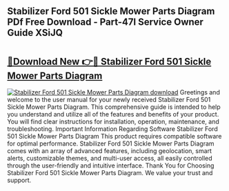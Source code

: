 ## Stabilizer Ford 501 Sickle Mower Parts Diagram PDf Free Download - Part-47l Service Owner Guide XSiJQ

# <h2><a href="http://dft4w4.blite.top/?on=Stabilizer+Ford+501+Sickle+Mower+Parts+Diagram">🔗Download New 👉🔴 Stabilizer Ford 501 Sickle Mower Parts Diagram</a></h2>

[![Stabilizer Ford 501 Sickle Mower Parts Diagram download](https://i.imgur.com/lujVjoI.png)](http://dft4w4.blite.top/?on=Stabilizer+Ford+501+Sickle+Mower+Parts+Diagram)
Greetings and welcome to the user manual for your newly received Stabilizer Ford 501 Sickle Mower Parts Diagram. This comprehensive guide is intended to help you understand and utilize all of the features and benefits of your product. You will find clear instructions for installation, operation, maintenance, and troubleshooting. Important Information Regarding Software Stabilizer Ford 501 Sickle Mower Parts Diagram This product requires compatible software for optimal performance. Stabilizer Ford 501 Sickle Mower Parts Diagram comes with an array of advanced features, including geolocation, smart alerts, customizable themes, and multi-user access, all easily controlled through the user-friendly and intuitive interface. Thank You for Choosing Stabilizer Ford 501 Sickle Mower Parts Diagram. We value your trust and support.
